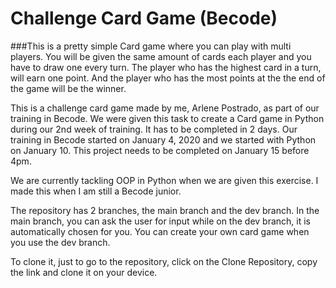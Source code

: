 # Challenge Card Game (Becode) 

###This is a pretty simple Card game where you can play with multi players. You will be given the same amount of cards each player and you have to draw one every turn. The player who has the highest card in a turn, will earn one point. And the player who has the most points at the the end of the game will be the winner. 

This is a challenge card game made by me, Arlene Postrado, as part of our training in Becode. We were given this task to create a Card game in Python during our 2nd week of training. It has to be completed in 2 days. Our training in Becode started on January 4, 2020 and we started with Python on January 10. This project needs to be completed on January 15 before 4pm. 

We are currently tackling OOP in Python when we are given this exercise. I made this when I am still a Becode junior. 

The repository has 2 branches, the main branch and the dev branch. In the main branch, you can ask the user for input while on the dev branch, it is automatically chosen for you. You can create your own card game when you use the dev branch.

To clone it, just to go to the repository, click on the Clone Repository, copy the link and clone it on your device. 





